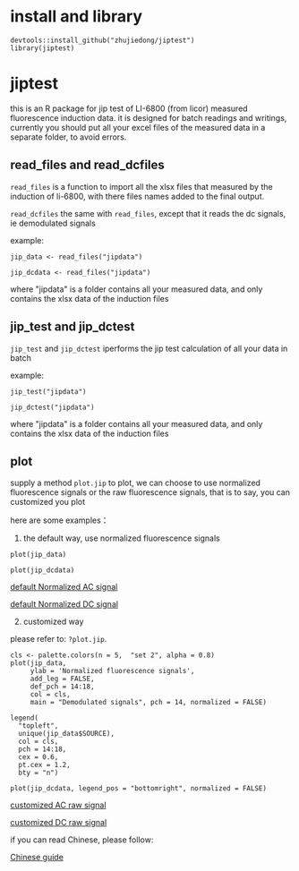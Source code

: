# install and library

```
devtools::install_github("zhujiedong/jiptest")
library(jiptest)
```

# jiptest

this is an R package for jip test of LI-6800 (from licor) measured fluorescence induction data. it is designed for batch readings and writings,
currently you should put all your excel files of the measured data in a separate folder, to avoid errors.

## read_files and read_dcfiles

`read_files` is a function to import all the xlsx files that measured by the induction of li-6800, with there files names added to the final output.

`read_dcfiles` the same with `read_files`, except that it reads the dc signals, ie demodulated signals

example:

```
jip_data <- read_files("jipdata")
```

```
jip_dcdata <- read_files("jipdata")
```

where "jipdata" is a folder contains all your measured data, and only contains the xlsx data of the induction files

## jip_test and jip_dctest

`jip_test`  and `jip_dctest` iperforms the jip test calculation of all your data in batch

example:

```
jip_test("jipdata")

```

```
jip_dctest("jipdata")

```

where "jipdata" is a folder contains all your measured data, and only contains the xlsx data of the induction files

## plot

supply a method `plot.jip` to plot, we can choose to use normalized fluorescence signals or the raw fluorescence signals, that is to say, you can customized you plot

here are some examples：

1. the default way, use normalized fluorescence signals

```
plot(jip_data)
```

```
plot(jip_dcdata)
```

[default Normalized AC signal](https://imgchr.com/i/Du0tsS)

[default Normalized DC signal](https://imgchr.com/i/Du08RP)

2. customized way

please refer to: `?plot.jip`.

```
cls <- palette.colors(n = 5,  "set 2", alpha = 0.8)
plot(jip_data,
     ylab = 'Normalized fluorescence signals',
     add_leg = FALSE,
     def_pch = 14:18,
     col = cls,
     main = "Demodulated signals", pch = 14, normalized = FALSE)

legend(
  "topleft",
  unique(jip_data$SOURCE),
  col = cls,
  pch = 14:18,
  cex = 0.6,
  pt.cex = 1.2,
  bty = "n")
```


```{r, cus-dc-plot-leg-cls, fig.cap="定制连续光图形示例"}
plot(jip_dcdata, legend_pos = "bottomright", normalized = FALSE)
```

[customized AC raw signal](https://imgchr.com/i/Du0YM8)

[customized DC raw signal](https://imgchr.com/i/Du0Gxf)

if you can read Chinese, please follow:

[Chinese guide](https://zhujiedong.github.io/photoanalysis/)

